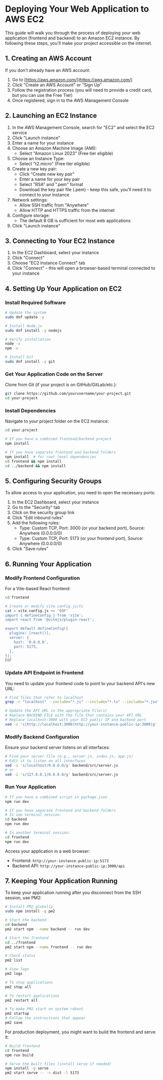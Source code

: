 # Deploying Your Web Application to AWS EC2

This guide will walk you through the process of deploying your web application (frontend and backend) to an Amazon EC2 instance. By following these steps, you'll make your project accessible on the internet.

## 1. Creating an AWS Account

If you don't already have an AWS account:

1. Go to [https://aws.amazon.com/](https://aws.amazon.com/)
2. Click "Create an AWS Account" or "Sign Up"
3. Follow the registration process (you will need to provide a credit card, but you can use the Free Tier)
4. Once registered, sign in to the AWS Management Console

## 2. Launching an EC2 Instance

1. In the AWS Management Console, search for "EC2" and select the EC2 service
2. Click "Launch instance"
3. Enter a name for your instance 
4. Choose an Amazon Machine Image (AMI):
   - Select "Amazon Linux 2023" (Free tier eligible)
5. Choose an Instance Type:
   - Select "t2.micro" (Free tier eligible)
6. Create a new key pair:
   - Click "Create new key pair"
   - Enter a name for your key pair
   - Select "RSA" and ".pem" format
   - Download the key pair file (.pem) - keep this safe, you'll need it to connect to your instance
7. Network settings:
   - Allow SSH traffic from "Anywhere"
   - Allow HTTP and HTTPS traffic from the internet
8. Configure storage:
   - The default 8 GB is sufficient for most web applications
9. Click "Launch instance"

## 3. Connecting to Your EC2 Instance

1. In the EC2 Dashboard, select your instance
2. Click "Connect"
3. Choose "EC2 Instance Connect" tab
4. Click "Connect" - this will open a browser-based terminal connected to your instance

## 4. Setting Up Your Application on EC2

### Install Required Software

```bash
# Update the system
sudo dnf update -y

# Install Node.js
sudo dnf install -y nodejs

# Verify installation
node -v
npm -v

# Install Git
sudo dnf install -y git
```

### Get Your Application Code on the Server

Clone from Git (if your project is on GitHub/GitLab/etc.):
```bash
git clone https://github.com/yourusername/your-project.git
cd your-project
```

### Install Dependencies

Navigate to your project folder on the EC2 instance:
```bash
cd your-project

# If you have a combined frontend/backend project
npm install

# If you have separate frontend and backend folders
npm install  # for root level dependencies
cd frontend && npm install
cd ../backend && npm install
```

## 5. Configuring Security Groups

To allow access to your application, you need to open the necessary ports:

1. In the EC2 Dashboard, select your instance
2. Go to the "Security" tab
3. Click on the security group link
4. Click "Edit inbound rules"
5. Add the following rules:
   - Type: Custom TCP, Port: 3000 (or your backend port), Source: Anywhere (0.0.0.0/0)
   - Type: Custom TCP, Port: 5173 (or your frontend port), Source: Anywhere (0.0.0.0/0)
6. Click "Save rules"

## 6. Running Your Application

### Modify Frontend Configuration

For a Vite-based React frontend:
```bash
cd frontend

# Create or modify vite.config.js/ts
cat > vite.config.js << 'EOF'
import { defineConfig } from 'vite';
import react from '@vitejs/plugin-react';

export default defineConfig({
  plugins: [react()],
  server: {
    host: '0.0.0.0',
    port: 5173,
  },
});
EOF
```

### Update API Endpoint in Frontend

You need to update your frontend code to point to your backend API's new URL:

```bash
# Find files that refer to localhost
grep -r "localhost" --include="*.js" --include="*.ts" --include="*.jsx" --include="*.tsx" .

# Update the API URL in the appropriate file(s)
# Replace BACKEND_FILE with the file that contains your API URL
# Replace localhost:3000 with your EC2 public IP and backend port
sed -i 's|http://localhost:3000|http://your-instance-public-ip:3000|g' BACKEND_FILE
```

### Modify Backend Configuration

Ensure your backend server listens on all interfaces:

```bash
# Find your server file (e.g., server.js, index.js, app.js)
# Edit it to listen on all interfaces
sed -i 's/localhost/0.0.0.0/g' backend/src/server.js
# or
sed -i 's/127.0.0.1/0.0.0.0/g' backend/src/server.js
```

### Run Your Application

```bash
# If you have a combined script in package.json
npm run dev

# If you have separate frontend and backend folders
# In one terminal session:
cd backend
npm run dev

# In another terminal session:
cd frontend
npm run dev
```

Access your application in a web browser:
- Frontend: `http://your-instance-public-ip:5173`
- Backend API: `http://your-instance-public-ip:3000/api`

## 7. Keeping Your Application Running

To keep your application running after you disconnect from the SSH session, use PM2:

```bash
# Install PM2 globally
sudo npm install -g pm2

# Start the backend
cd backend
pm2 start npm --name backend -- run dev

# Start the frontend
cd ../frontend
pm2 start npm --name frontend -- run dev

# Check status
pm2 list

# View logs
pm2 logs

# To stop applications
pm2 stop all

# To restart applications
pm2 restart all

# To make PM2 start on system reboot
pm2 startup
# Follow the instructions that appear
pm2 save
```

For production deployment, you might want to build the frontend and serve it:

```bash
# Build frontend
cd frontend
npm run build

# Serve the built files (install serve if needed)
npm install -g serve
pm2 start serve -- -s dist -l 5173
```


